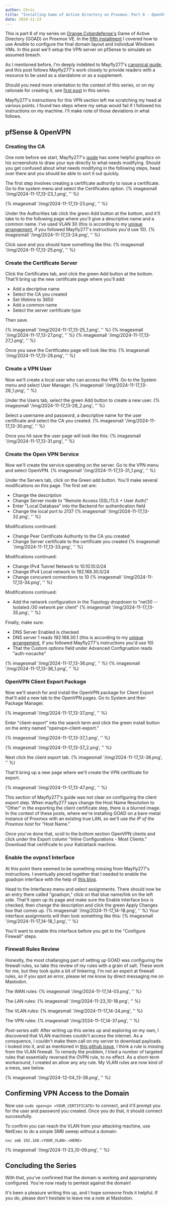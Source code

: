 ```yaml
---
author: Chris
title: "Installing Game of Active Directory on Proxmox: Part 6 - OpenVPN"
date: 2024-11-23
---
```


This is part 6 of my series on [Orange Cyberdefense's](https://github.com/Orange-Cyberdefense/GOAD/tree/main) Game of Active Directory (GOAD) on Proxmox VE. In the [fifth installment](https://christopherbauer.org/blog/2024-11-18-goad-ansible) I covered how to use Ansible to configure the final domain layout and individual Windows VMs. In this post we'll setup the VPN server on pfSense to simulate an assumed breach.

As I mentioned before, I'm deeply indebted to Mayfly277's [canonical guide](https://mayfly277.github.io/posts/GOAD-on-proxmox-part1-install/?ref=benheater.com), and this post follows Mayfly277's work closely to provide readers with a resource to be used as a standalone or as a supplement.

Should you need more orientation to the context of this series, or on my rationale for creating it, see [first post](https://christopherbauer.org/blog/2024-11-08-GOAD-networking) in this series.

Mayfly277's instructions for this VPN section left me scratching my head at various points. I found two steps where my setup would fail if I followed his instructions on my machine. I'll make note of those deviations in what follows.

## pfSense & OpenVPN

### Creating the CA

One note before we start, Mayfly277's [guide](https://mayfly277.github.io/posts/GOAD-on-proxmox-part1-install/?ref=benheater.com) has some helpful graphics on his screenshots to draw your eye directly to what needs modifying. Should you get confused about what needs modifying in the following steps, head over there and you should be able to sort it out quickly.

The first step involves creating a certificate authority to issue a certificate. Go to the system menu and select the Certificates option.
{% imagesmall '/img/2024-11-17_13-23_1.png', '' %}

{% imagesmall '/img/2024-11-17_13-23.png', '' %}

Under the Authorities tab click the green Add button at the bottom, and it'll take to to the following page where you'll give a descriptive name and a common name. I've used VLAN 30 (this is according to my [unique arrangement](https://christopherbauer.org/blog/2024-11-08-GOAD-networking), if you followed Mayfly277's instructions you'd use 10).
{% imagesmall '/img/2024-11-17_13-24.png', '' %}

Click save and you should have something like this:
{% imagesmall '/img/2024-11-17_13-25.png', '' %}

### Create the Certificate Server

Click the Certificates tab, and click the green Add button at the bottom. That'll bring up the new certificate page where you'll add:

- Add a decriptive name
- Select the CA you created
- Set lifetime to 3650
- Add a common name
- Select the server certificate type

Then save.

{% imagesmall '/img/2024-11-17_13-25_1.png', '' %}
{% imagesmall '/img/2024-11-17_13-27.png', '' %}
{% imagesmall '/img/2024-11-17_13-27_1.png', '' %}

Once you save the Certificates page will look like this:
{% imagesmall '/img/2024-11-17_13-28.png', '' %}

### Create a VPN User

Now we'll create a local user who can access the VPN. Go to the System menu and select User Manager.
{% imagesmall '/img/2024-11-17_13-28_1.png', '' %}

Under the Users tab, select the green Add button to create a new user.
{% imagesmall '/img/2024-11-17_13-28_2.png', '' %}

Select a username and password, a descriptive name for the user certificate and select the CA you created.
{% imagesmall '/img/2024-11-17_13-30.png', '' %}

Once you hit save the user page will look like this:
{% imagesmall '/img/2024-11-17_13-31.png', '' %}

### Create the Open VPN Service

Now we'll create the service operating on the server. Go to the VPN menu and select OpenVPN.
{% imagesmall '/img/2024-11-17_13-31_1.png', '' %}

Under the Servers tab, click on the Green add button. You'll make several modifications on this page. The first set are:

- Change the description
- Change Server mode to "Remote Access (SSL/TLS + User Auth)"
- Enter "Local Database" into the Backend for authentication field
- Change the local port to 2137
  {% imagesmall '/img/2024-11-17_13-32.png', '' %}

Modifications continued:

- Change Peer Certificate Authority to the CA you created
- Change Server certificate to the certificate you created
  {% imagesmall '/img/2024-11-17_13-33.png', '' %}

Modifications continued:

- Change IPv4 Tunnel Network to 10.10.10.0/24
- Change IPv4 Local network to 192.168.30.0/24
- Change concurent connections to 10
  {% imagesmall '/img/2024-11-17_13-34.png', '' %}

Modifications continued:

- Add the network configuration in the Topology dropdown to "net30 -- Isolated /30 network per client"
  {% imagesmall '/img/2024-11-17_13-35.png', '' %}

Finally, make sure:

- DNS Server Enabled is checked
- DNS server 1 reads 192.168.30.1 (this is according to my [unique arrangement](https://christopherbauer.org/blog/2024-11-08-GOAD-networking), if you followed Mayfly277's instructions you'd use 10)
- That the Custom options field under Advanced Configruation reads "auth-nocache"

{% imagesmall '/img/2024-11-17_13-36.png', '' %}
{% imagesmall '/img/2024-11-17_13-36_1.png', '' %}

### OpenVPN Client Export Package

Now we'll search for and install the OpenVPN package for Client Export that'll add a new tab to the OpenVPN pages. Go to System and then Package Manager.

{% imagesmall '/img/2024-11-17_13-37.png', '' %}

Enter "client-export" into the search term and click the green install button on the entry named "openvpn-client-export."

{% imagesmall '/img/2024-11-17_13-37_1.png', '' %}

{% imagesmall '/img/2024-11-17_13-37_2.png', '' %}

Next click the client export tab.
{% imagesmall '/img/2024-11-17_13-38.png', '' %}

That'll bring up a new page where we'll create the VPN certificate for export.

{% imagesmall '/img/2024-11-17_13-47.png', '' %}

This section of Mayfly277's guide was not clear on configuring the client export step. When mayfly277 says change the Host Name Resolution to "Other" in the exporting the client certificate step, there is a blurred image. In the context of these posts, where we're installing GOAD on a bare-metal instance of Proxmox with an existing true LAN, so we'll use _the IP of the Proxmox host_ for "Host Name."

Once you've done that, scoll to the bottom section OpenVPN clients and click under the Export column "Inline Configurations - Most Clients." Download that certificate to your Kali/attack machine.

### Enable the ovpns1 Interface

At this point there seemed to be something missing from Mayfly277's instructions. I eventually pieced together that I needed to enable the goadvpn interface with the help of [this blog](https://koller.ninja/proxmox-goad-lab). 

Head to the Interfaces menu and select assignments. There should now be an entry there called "goadvpn," click on that blue name/link on the left side. That'll open up its page and make sure the Enable Interface box is checked, then change the description and click the green Apply Changes box that comes up.
{% imagesmall '/img/2024-11-17_14-18.png', '' %}
Your interface assignments will then look something like this:
{% imagesmall '/img/2024-11-17_14-18_1.png', '' %}

You'll want to enable this interface before you get to the "Configure Firewall" steps.

### Firewall Rules Review

Honestly, the most challanging part of setting up GOAD was configuring the firewall rules, so take this review of my rules with a grain of salt. These work for me, but they took quite a bit of tinkering. I'm not an expert at firewall rules, so if you spot an error, please let me know by direct messaging me on Mastodon.

The WAN rules:
{% imagesmall '/img/2024-11-17_14-03.png', '' %}

The LAN rules:
{% imagesmall '/img/2024-11-23_10-18.png', '' %}

The VLAN rules:
{% imagesmall '/img/2024-11-17_14-24.png', '' %}

The VPN rules:
{% imagesmall '/img/2024-11-17_14-37.png', '' %}

*Post-series edit:* After writing up this series up and exploring on my own, I discovered that VLAN machines couldn't access the internet.  As a consquence, I couldn't make them call on my server to download payloads.  I looked into it, and as mentioned in [this github issue](https://github.com/Orange-Cyberdefense/GOAD/issues/177#issuecomment-1927681503), I think a rule is missing from the VLAN firewall.  To remedy the problem, I tried a number of targeted rules that essentially reversed the OVPN rule, to no effect. As a short-term workaround, I created an allow any any rule.  My VLAN rules are now kind of a mess, see below.

{% imagesmall '/img/2024-12-04_13-38.png', '' %}


## Confirming VPN Access to the Domain

Now use `sudo openvpn <YOUR_CERTIFICATE>` to connect, and it'll prompt you for the user and password you created. Once you do that, it should connect successfully.

To confirm you can reach the VLAN from your attacking machine, use NetExec to do a simple SMB sweep without a domain:

```
nxc smb 192.168.<YOUR_VLAN>.<HERE>
```

{% imagesmall '/img/2024-11-23_10-09.png', '' %}

## Concluding the Series

With that, you've confirmed that the domain is working and appropriately configured. You're now ready to pentest against the domain!

It's been a pleasure writing this up, and I hope someone finds it helpful.  If you do, please don't hesitate to leave me a note at Mastodon.
